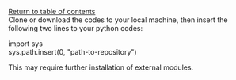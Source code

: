 [Return to table of contents](index.md)<br/>
Clone or download the codes to your local machine, then insert the following two lines to your python codes:

import sys  
sys.path.insert(0, "path-to-repository")

This may require further installation of external modules.